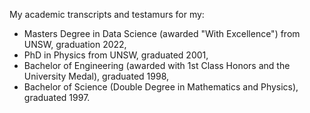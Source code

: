 My academic transcripts and testamurs for my:

- Masters Degree in Data Science (awarded "With Excellence") from UNSW, graduation 2022,
- PhD in Physics from UNSW, graduated 2001,
- Bachelor of Engineering (awarded with 1st Class Honors and the University Medal), graduated 1998,
- Bachelor of Science (Double Degree in Mathematics and Physics), graduated 1997.
